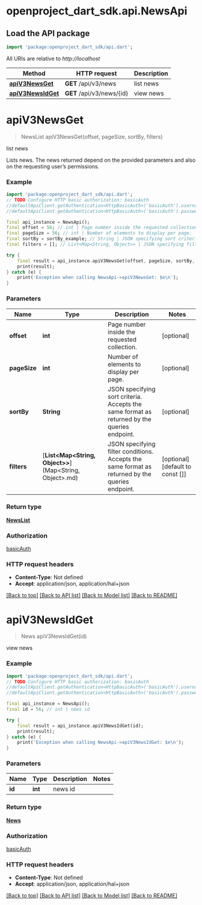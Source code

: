 # openproject_dart_sdk.api.NewsApi

## Load the API package
```dart
import 'package:openproject_dart_sdk/api.dart';
```

All URIs are relative to *http://localhost*

Method | HTTP request | Description
------------- | ------------- | -------------
[**apiV3NewsGet**](NewsApi.md#apiV3NewsGet) | **GET** /api/v3/news | list news
[**apiV3NewsIdGet**](NewsApi.md#apiV3NewsIdGet) | **GET** /api/v3/news/{id} | view news


# **apiV3NewsGet**
> NewsList apiV3NewsGet(offset, pageSize, sortBy, filters)

list news

Lists news. The news returned depend on the provided parameters and also on the requesting user’s permissions.

### Example 
```dart
import 'package:openproject_dart_sdk/api.dart';
// TODO Configure HTTP basic authorization: basicAuth
//defaultApiClient.getAuthentication<HttpBasicAuth>('basicAuth').username = 'YOUR_USERNAME'
//defaultApiClient.getAuthentication<HttpBasicAuth>('basicAuth').password = 'YOUR_PASSWORD';

final api_instance = NewsApi();
final offset = 56; // int | Page number inside the requested collection.
final pageSize = 56; // int | Number of elements to display per page.
final sortBy = sortBy_example; // String | JSON specifying sort criteria. Accepts the same format as returned by the queries endpoint.
final filters = []; // List<Map<String, Object>> | JSON specifying filter conditions. Accepts the same format as returned by the queries endpoint.

try { 
    final result = api_instance.apiV3NewsGet(offset, pageSize, sortBy, filters);
    print(result);
} catch (e) {
    print('Exception when calling NewsApi->apiV3NewsGet: $e\n');
}
```

### Parameters

Name | Type | Description  | Notes
------------- | ------------- | ------------- | -------------
 **offset** | **int**| Page number inside the requested collection. | [optional] 
 **pageSize** | **int**| Number of elements to display per page. | [optional] 
 **sortBy** | **String**| JSON specifying sort criteria. Accepts the same format as returned by the queries endpoint. | [optional] 
 **filters** | [**List<Map<String, Object>>**](Map<String, Object>.md)| JSON specifying filter conditions. Accepts the same format as returned by the queries endpoint. | [optional] [default to const []]

### Return type

[**NewsList**](NewsList.md)

### Authorization

[basicAuth](../README.md#basicAuth)

### HTTP request headers

 - **Content-Type**: Not defined
 - **Accept**: application/json, application/hal+json

[[Back to top]](#) [[Back to API list]](../README.md#documentation-for-api-endpoints) [[Back to Model list]](../README.md#documentation-for-models) [[Back to README]](../README.md)

# **apiV3NewsIdGet**
> News apiV3NewsIdGet(id)

view news

### Example 
```dart
import 'package:openproject_dart_sdk/api.dart';
// TODO Configure HTTP basic authorization: basicAuth
//defaultApiClient.getAuthentication<HttpBasicAuth>('basicAuth').username = 'YOUR_USERNAME'
//defaultApiClient.getAuthentication<HttpBasicAuth>('basicAuth').password = 'YOUR_PASSWORD';

final api_instance = NewsApi();
final id = 56; // int | news id

try { 
    final result = api_instance.apiV3NewsIdGet(id);
    print(result);
} catch (e) {
    print('Exception when calling NewsApi->apiV3NewsIdGet: $e\n');
}
```

### Parameters

Name | Type | Description  | Notes
------------- | ------------- | ------------- | -------------
 **id** | **int**| news id | 

### Return type

[**News**](News.md)

### Authorization

[basicAuth](../README.md#basicAuth)

### HTTP request headers

 - **Content-Type**: Not defined
 - **Accept**: application/json, application/hal+json

[[Back to top]](#) [[Back to API list]](../README.md#documentation-for-api-endpoints) [[Back to Model list]](../README.md#documentation-for-models) [[Back to README]](../README.md)

